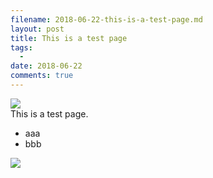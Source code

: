```yaml
---
filename: 2018-06-22-this-is-a-test-page.md
layout: post
title: This is a test page
tags:
  - 
date: 2018-06-22
comments: true
---
```


![](%7B%7B%20site.baseurl%20%7D%7D/images/20180622-1.png)  
This is a test page.

* aaa
* bbb

![](%7B%7B%20site.baseurl%20%7D%7D/images/20180622-2.png)